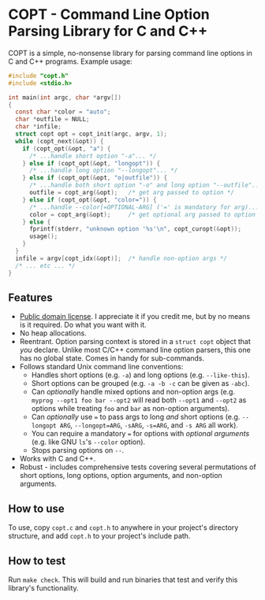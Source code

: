 # COPT - Command Line Option Parsing Library for C and C++

COPT is a simple, no-nonsense library for parsing command line options in C
and C++ programs.  Example usage:

```C
#include "copt.h"
#include <stdio.h>

int main(int argc, char *argv[])
{
  const char *color = "auto";
  char *outfile = NULL;
  char *infile;
  struct copt opt = copt_init(argc, argv, 1);
  while (copt_next(&opt)) {
    if (copt_opt(&opt, "a") {
      /* ...handle short option "-a"... */
    } else if (copt_opt(&opt, "longopt")) {
      /* ...handle long option "--longopt"... */
    } else if (copt_opt(&opt, "o|outfile")) {
      /* ...handle both short option "-o" and long option "--outfile"... */
      outfile = copt_arg(&opt);   /* get arg passed to option */
    } else if (copt_opt(&opt, "color=")) {
      /* ...handle --color[=OPTIONAL-ARG] ('=' is mandatory for arg)... */
      color = copt_arg(&opt);     /* get optional arg passed to option */
    } else {
      fprintf(stderr, "unknown option '%s'\n", copt_curopt(&opt));
      usage();
    }
  }
  infile = argv[copt_idx(&opt)];  /* handle non-option args */
  /* ... etc ... */
}
```

## Features

* [Public domain license](LICENSE).  I appreciate it if you credit me, but
  by no means is it required.  Do what you want with it.
* No heap allocations.
* Reentrant.  Option parsing context is stored in a `struct copt` object
  that _you_ declare.  Unlike most C/C++ command line option parsers, this
  one has no global state.  Comes in handy for sub-commands.
* Follows standard Unix command line conventions:
  * Handles short options (e.g. `-a`) and long options (e.g.
    `--like-this`).
  * Short options can be grouped (e.g. `-a -b -c` can be given as `-abc`).
  * Can _optionally_ handle mixed options and non-option args (e.g. `myprog
    --opt1 foo bar --opt2` will read both `--opt1` and `--opt2` as options
    while treating `foo` and `bar` as non-option arguments).
  * Can _optionally_ use `=` to pass args to long _and_ short options (e.g.
    `--longopt ARG`, `--longopt=ARG`, `-sARG`, `-s=ARG`, and `-s ARG` all
    work).
  * You can require a mandatory `=` for options with _optional arguments_
    (e.g. like GNU `ls`'s `--color` option).
  * Stops parsing options on `--`.
* Works with C and C++.
* Robust - includes comprehensive tests covering several permutations of
  short options, long options, option arguments, and non-option arguments.

## How to use

To use, copy `copt.c` and `copt.h` to anywhere in your project's directory
structure, and add `copt.h` to your project's include path.

## How to test

Run `make check`.  This will build and run binaries that test and verify
this library's functionality.
